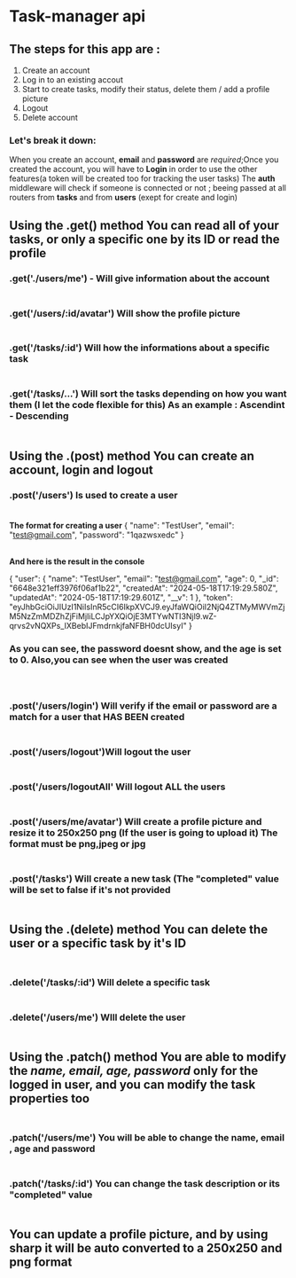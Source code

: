 # Task-manager api

 ## The steps for this app are :
1. Create an account
2. Log in to an existing accout
3. Start to create tasks, modify their status, delete them / add a profile picture
4. Logout
5. Delete account

### Let's break it down:

When you create an account, **email** and **password** are *required*;Once you created the account, you will have to **Login** in order to use the other features(a token will be created too for tracking the user tasks)
The **auth** middleware will check if someone is connected or not ; beeing passed at all routers from **tasks** and from **users** (exept for create and login)

## Using the .get() method You can read all of your tasks, or only a specific one by its **ID** or read the profile

### .get('./users/me') - Will give information about the account<br><br>

### .get('/users/:id/avatar') Will show the profile picture<br><br>

### .get('/tasks/:id') Will how the informations about a specific task<br><br>

### .get('/tasks/...') Will sort the tasks depending on how you want them (I let the code flexible for this) As an example : Ascendint - Descending<br><br>


## Using the .(post) method You can create an account, login and logout
### .post('/users') Is used to create a user<br><br>
**The format for creating a user**
{
    "name": "TestUser",
    "email": "test@gmail.com",
    "password": "1qazwsxedc"
}<br><br>

**And here is the result in the console**

{
    "user": {
        "name": "TestUser",
        "email": "test@gmail.com",
        "age": 0,
        "_id": "6648e321eff3976f06af1b22",
        "createdAt": "2024-05-18T17:19:29.580Z",
        "updatedAt": "2024-05-18T17:19:29.601Z",
        "__v": 1
    },
    "token": "eyJhbGciOiJIUzI1NiIsInR5cCI6IkpXVCJ9.eyJfaWQiOiI2NjQ4ZTMyMWVmZjM5NzZmMDZhZjFiMjIiLCJpYXQiOjE3MTYwNTI3Njl9.wZ-qrvs2vNQXPs_IXBebIJFmdrnkjfaNFBH0dcUIsyI"
}<br>
### As you can see, the password doesnt show, and the age is set to 0. Also,you can see when the user was created<br><br><br>

### .post('/users/login') Will verify if the email or password are a match for a user that HAS BEEN created<br><br>
### .post('/users/logout')Will logout the user<br><br>
### .post('/users/logoutAll' Will logout ALL the users<br><br>
### .post('/users/me/avatar') Will create a profile picture and resize it to 250x250 png (If the user is going to upload it) The format must be png,jpeg or jpg<br><br>
### .post('/tasks') Will create a new task (The "completed" value will be set to false if it's not provided<br><br>

## Using the .(delete) method You can delete the user or a specific task by it's **ID**<br><br>
### .delete('/tasks/:id') Will delete a specific task<br><br>
### .delete('/users/me') WIll delete the user<br><br>

## Using the .patch() method You are able to modify the *name, email, age, password* only for the logged in user, and you can modify the task properties too<br><br>
### .patch('/users/me') You will be able to change the name, email , age and password<br><br>
### .patch('/tasks/:id') You can change the task description or its "completed" value<br><br>



## You can update a profile picture, and by using **sharp** it will be auto converted to a 250x250 and png format






